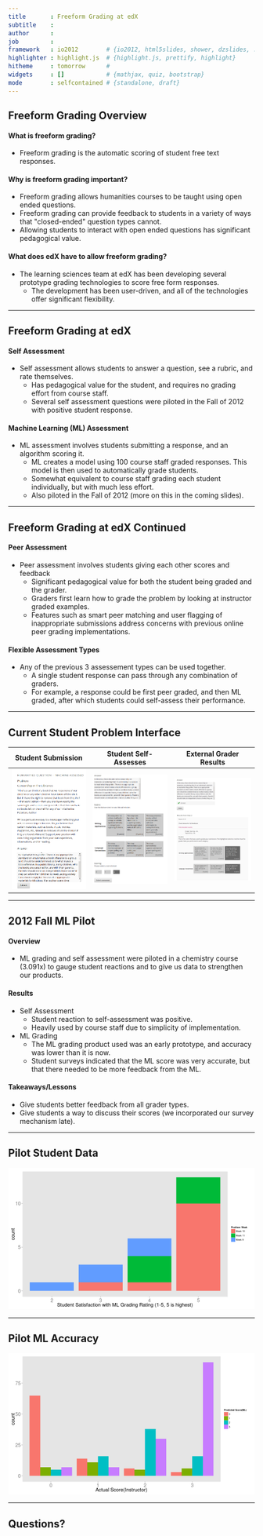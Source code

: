 ```yaml
---
title       : Freeform Grading at edX
subtitle    : 
author      : 
job         : 
framework   : io2012        # {io2012, html5slides, shower, dzslides, ...}
highlighter : highlight.js  # {highlight.js, prettify, highlight}
hitheme     : tomorrow      # 
widgets     : []            # {mathjax, quiz, bootstrap}
mode        : selfcontained # {standalone, draft}
---
```



## Freeform Grading Overview

#### What is freeform grading?
* Freeform grading is the automatic scoring of student free text responses.

#### Why is freeform grading important?
* Freeform grading allows humanities courses to be taught using open ended questions.
* Freeform grading can provide feedback to students in a variety of ways that "closed-ended" question types cannot.
* Allowing students to interact with open ended questions has significant pedagogical value.

#### What does edX have to allow freeform grading?
* The learning sciences team at edX has been developing several prototype grading technologies to score free form responses.
  * The development has been user-driven, and all of the technologies offer significant flexibility.

---
## Freeform Grading at edX

#### Self Assessment
* Self assessment allows students to answer a question, see a rubric, and rate themselves.
  * Has pedagogical value for the student, and requires no grading effort from course staff.
  * Several self assessment questions were piloted in the Fall of 2012 with positive student response.

#### Machine Learning (ML) Assessment
* ML assessment involves students submitting a response, and an algorithm scoring it.
  * ML creates a model using 100 course staff graded responses. This model is then used to automatically grade students.
  * Somewhat equivalent to course staff grading each student individually, but with much less effort.
  * Also piloted in the Fall of 2012 (more on this in the coming slides).

---
## Freeform Grading at edX Continued

#### Peer Assessment
* Peer assessment involves students giving each other scores and feedback
  * Significant pedagogical value for both the student being graded and the grader.
  * Graders first learn how to grade the problem by looking at instructor graded examples.
  * Features such as smart peer matching and user flagging of inappropriate submissions address concerns with previous online peer grading implementations.

#### Flexible Assessment Types
* Any of the previous 3 assessement types can be used together.
  * A single student response can pass through any combination of graders.
  * For example, a response could be first peer graded, and then ML graded, after which students could self-assess their performance.

---
## Current Student Problem Interface
Student Submission  |  Student Self-Assesses | External Grader Results
------------- | ------------- | -------------
![alt text](assets/img/submission_box_small.png) | ![alt text](assets/img/self_assessment_rate_small.png) | ![alt text](assets/img/grader_result_box_small.png)

---
## 2012 Fall ML Pilot

#### Overview
* ML grading and self assessment were piloted in a chemistry course (3.091x) to gauge student reactions and to give us data to strengthen our products.

#### Results
* Self Assessment
  * Student reaction to self-assessment was positive.
  * Heavily used by course staff due to simplicity of implementation.
* ML Grading
  * The ML grading product used was an early prototype, and accuracy was lower than it is now.
  * Student surveys indicated that the ML score was very accurate, but that there needed to be more feedback from the ML.

#### Takeaways/Lessons
* Give students better feedback from all grader types.
* Give students a way to discuss their scores (we incorporated our survey mechanism late).

---
## Pilot Student Data

![plot of chunk unnamed-chunk-2](figure/unnamed-chunk-2.png) 


---
## Pilot ML Accuracy

![plot of chunk unnamed-chunk-3](figure/unnamed-chunk-3.png) 


---
## Questions?
